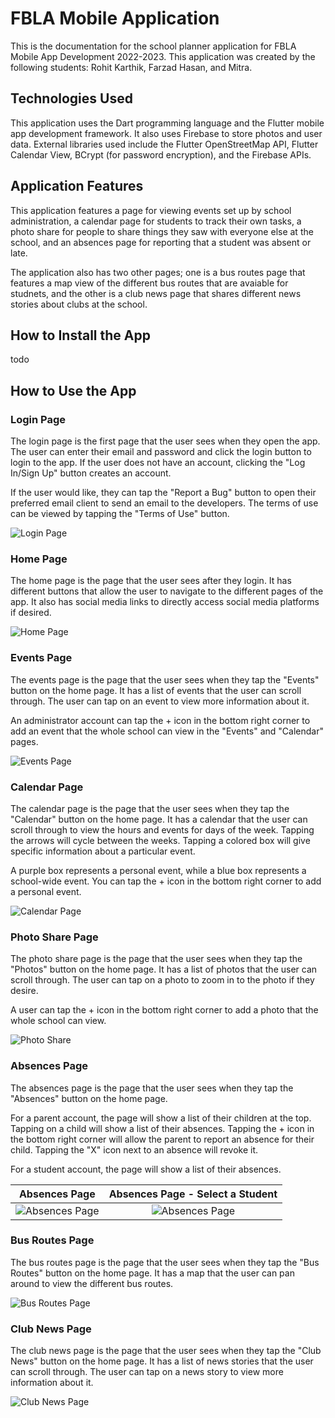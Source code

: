 # FBLA Mobile Application

This is the documentation for the school planner application for FBLA Mobile App Development 2022-2023. This application was created by the following students: Rohit Karthik, Farzad Hasan, and Mitra.

## Technologies Used

This application uses the Dart programming language and the Flutter mobile app development framework. It also uses Firebase to store photos and user data. External libraries used include the Flutter OpenStreetMap API, Flutter Calendar View, BCrypt (for password encryption), and the Firebase APIs.

## Application Features

This application features a page for viewing events set up by school administration, a calendar page for students to track their own tasks, a photo share for people to share things they saw with everyone else at the school, and an absences page for reporting that a student was absent or late.

The application also has two other pages; one is a bus routes page that features a map view of the different bus routes that are avaiable for studnets, and the other is a club news page that shares different news stories about clubs at the school.

## How to Install the App
todo

## How to Use the App

### Login Page
The login page is the first page that the user sees when they open the app. The user can enter their email and password and click the login button to login to the app. If the user does not have an account, clicking the "Log In/Sign Up" button creates an account.

If the user would like, they can tap the "Report a Bug" button to open their preferred email client to send an email to the developers. The terms of use can be viewed by tapping the "Terms of Use" button.

![Login Page](./images/login_page.jpg)

### Home Page
The home page is the page that the user sees after they login. It has different buttons that allow the user to navigate to the different pages of the app. It also has social media links to directly access social media platforms if desired.

![Home Page](./images/home_page.jpg)

### Events Page
The events page is the page that the user sees when they tap the "Events" button on the home page. It has a list of events that the user can scroll through. The user can tap on an event to view more information about it.

An administrator account can tap the + icon in the bottom right corner to add an event that the whole school can view in the "Events" and "Calendar" pages.

![Events Page](./images/events_page.jpg)

### Calendar Page
The calendar page is the page that the user sees when they tap the "Calendar" button on the home page. It has a calendar that the user can scroll through to view the hours and events for days of the week. Tapping the arrows will cycle between the weeks. Tapping a colored box will give specific information about a particular event.

A purple box represents a personal event, while a blue box represents a school-wide event. You can tap the + icon in the bottom right corner to add a personal event.

![Calendar Page](./images/calendar_page.jpg)

### Photo Share Page
The photo share page is the page that the user sees when they tap the "Photos" button on the home page. It has a list of photos that the user can scroll through. The user can tap on a photo to zoom in to the photo if they desire.

A user can tap the + icon in the bottom right corner to add a photo that the whole school can view.

![Photo Share](./images/photo_share_page.jpg)

### Absences Page
The absences page is the page that the user sees when they tap the "Absences" button on the home page.

For a parent account, the page will show a list of their children at the top. Tapping on a child will show a list of their absences. Tapping the + icon in the bottom right corner will allow the parent to report an absence for their child. Tapping the "X" icon next to an absence will revoke it.

For a student account, the page will show a list of their absences.

Absences Page | Absences Page - Select a Student
:-------------------------:|:-------------------------:
![Absences Page](./images/absences_page.jpg) | ![Absences Page](./images/absences_page_2.jpg)

### Bus Routes Page
The bus routes page is the page that the user sees when they tap the "Bus Routes" button on the home page. It has a map that the user can pan around to view the different bus routes.

![Bus Routes Page](./images/bus_routes_page.jpg)

### Club News Page
The club news page is the page that the user sees when they tap the "Club News" button on the home page. It has a list of news stories that the user can scroll through. The user can tap on a news story to view more information about it.

![Club News Page](./images/club_news_page.jpg)